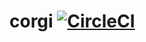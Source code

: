 # corgi [![CircleCI](https://circleci.com/gh/Frederick-S/corgi.svg?style=shield)](https://circleci.com/gh/Frederick-S/corgi)

